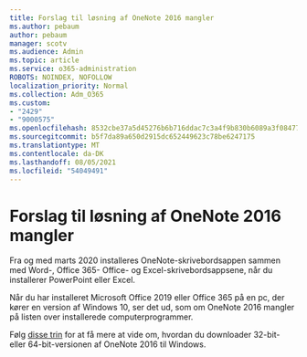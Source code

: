 ```yaml
---
title: Forslag til løsning af OneNote 2016 mangler
ms.author: pebaum
author: pebaum
manager: scotv
ms.audience: Admin
ms.topic: article
ms.service: o365-administration
ROBOTS: NOINDEX, NOFOLLOW
localization_priority: Normal
ms.collection: Adm_O365
ms.custom:
- "2429"
- "9000575"
ms.openlocfilehash: 8532cbe37a5d45276b6b716ddac7c3a4f9b830b6089a3f08477150e449a0c92f
ms.sourcegitcommit: b5f7da89a650d2915dc652449623c78be6247175
ms.translationtype: MT
ms.contentlocale: da-DK
ms.lasthandoff: 08/05/2021
ms.locfileid: "54049491"
---
```

# <a name="suggestions-for-resolving-onenote-2016-is-missing"></a>Forslag til løsning af OneNote 2016 mangler

Fra og med marts 2020 installeres OneNote-skrivebordsappen sammen med Word-, Office 365- Office- og Excel-skrivebordsappsene, når du installerer PowerPoint eller Excel.

Når du har installeret Microsoft Office 2019 eller Office 365 på en pc, der kører en version af Windows 10, ser det ud, som om OneNote 2016 mangler på listen over installerede computerprogrammer.

Følg [disse trin](https://support.office.com/article/OneNote-2016-is-missing-after-installing-Office-2019-or-Office-365-1844ba87-7248-4bd8-a735-66a52f98e6e5) for at få mere at vide om, hvordan du downloader 32-bit- eller 64-bit-versionen af OneNote 2016 til Windows.
